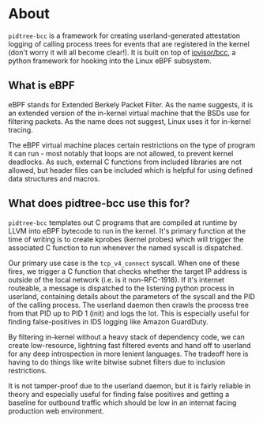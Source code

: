# About
`pidtree-bcc` is a framework for creating userland-generated attestation logging
of calling process trees for events that are registered in the kernel (don't
worry it will all become clear!). It is built on top of
[iovisor/bcc](https://github.com/iovisor/bcc), a python framework for hooking
into the Linux eBPF subsystem.

## What is eBPF
eBPF stands for Extended Berkely Packet Filter. As the name suggests, it is an
extended version of the in-kernel virtual machine that the BSDs use for
filtering packets. As the name does not suggest, Linux uses it for in-kernel
tracing.

The eBPF virtual machine places certain restrictions on the type of
program it can run - most notably that loops are not allowed, to prevent
kernel deadlocks. As such, external C functions from included libraries
are not allowed, but header files can be included which is helpful for
using defined data structures and macros.

## What does pidtree-bcc use this for?
`pidtree-bcc` templates out C programs that are compiled at runtime by LLVM into
eBPF bytecode to run in the kernel. It's primary function at the time of writing
is to create kprobes (kernel probes) which will trigger the associated C
function to run whenever the named syscall is dispatched.

Our primary use case is the `tcp_v4_connect` syscall. When one of these fires,
we trigger a C function that checks whether the target IP address is outside of
the local network (i.e. is it non-RFC-1918). If it's internet routeable, a
message is dispatched to the listening python process in userland, containing
details about the parameters of the syscall and the PID of the calling process.
The userland daemon then crawls the process tree from that PID up to PID 1
(init) and logs the lot. This is especially useful for finding false-positives
in IDS logging like Amazon GuardDuty.

By filtering in-kernel without a heavy stack of dependency code, we can create
low-resource, lightning fast filtered events and hand off to userland for any
deep introspection in more lenient languages. The tradeoff here is having to do
things like write bitwise subnet filters due to inclusion restrictions.

It is not tamper-proof due to the userland daemon, but it is fairly reliable in
theory and especially useful for finding false positives and getting a baseline
for outbound traffic which should be low in an internat facing production web
environment.

